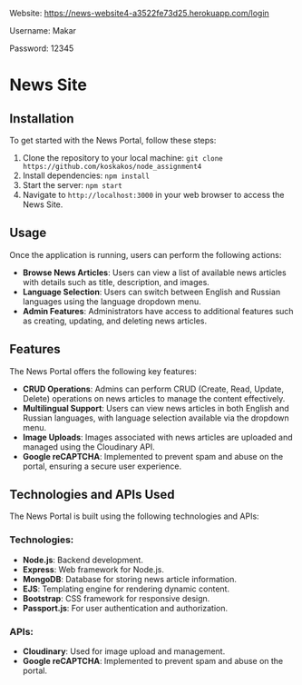 Website: https://news-website4-a3522fe73d25.herokuapp.com/login

Username: Makar

Password: 12345

# News Site

## Installation

To get started with the News Portal, follow these steps:

1. Clone the repository to your local machine: `git clone https://github.com/koskakos/node_assignment4`
2. Install dependencies: `npm install`
3. Start the server: `npm start`
4. Navigate to `http://localhost:3000` in your web browser to access the News Site.

## Usage

Once the application is running, users can perform the following actions:

- **Browse News Articles**: Users can view a list of available news articles with details such as title, description, and images.
- **Language Selection**: Users can switch between English and Russian languages using the language dropdown menu.
- **Admin Features**: Administrators have access to additional features such as creating, updating, and deleting news articles.

## Features

The News Portal offers the following key features:

- **CRUD Operations**: Admins can perform CRUD (Create, Read, Update, Delete) operations on news articles to manage the content effectively.
- **Multilingual Support**: Users can view news articles in both English and Russian languages, with language selection available via the dropdown menu.
- **Image Uploads**: Images associated with news articles are uploaded and managed using the Cloudinary API.
- **Google reCAPTCHA**: Implemented to prevent spam and abuse on the portal, ensuring a secure user experience.

## Technologies and APIs Used

The News Portal is built using the following technologies and APIs:

### Technologies:
- **Node.js**: Backend development.
- **Express**: Web framework for Node.js.
- **MongoDB**: Database for storing news article information.
- **EJS**: Templating engine for rendering dynamic content.
- **Bootstrap**: CSS framework for responsive design.
- **Passport.js**: For user authentication and authorization.

### APIs:
- **Cloudinary**: Used for image upload and management.
- **Google reCAPTCHA**: Implemented to prevent spam and abuse on the portal.
